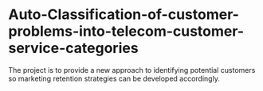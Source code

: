 # Auto-Classification-of-customer-problems-into-telecom-customer-service-categories
The project is to provide a new approach to identifying potential customers so marketing retention strategies can be developed accordingly.
